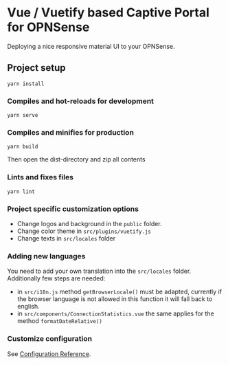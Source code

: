 # Vue / Vuetify based Captive Portal for OPNSense
Deploying a nice responsive material UI to your OPNSense.

## Project setup
```
yarn install
```

### Compiles and hot-reloads for development
```
yarn serve
```

### Compiles and minifies for production
```
yarn build
```

Then open the dist-directory and zip all contents


### Lints and fixes files
```
yarn lint
```

### Project specific customization options
- Change logos and background in the `public` folder.
- Change color theme in `src/plugins/vuetify.js`
- Change texts in `src/locales` folder

### Adding new languages
You need to add your own translation into the `src/locales` folder.
Additionally few steps are needed:
- in `src/i18n.js` method `getBrowserLocale()` must be adapted, currently if the browser language is not allowed in this function it will fall back to english.
- in `src/components/ConnectionStatistics.vue` the same applies for the method `formatDateRelative()`

### Customize configuration
See [Configuration Reference](https://cli.vuejs.org/config/).
